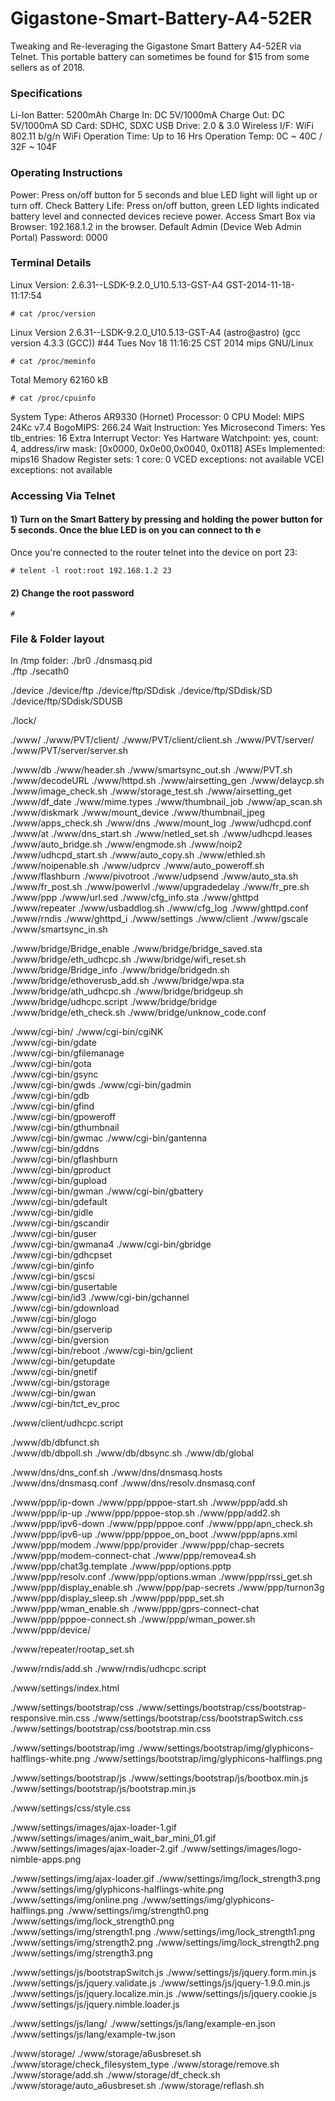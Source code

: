 # Gigastone-Smart-Battery-A4-52ER
Tweaking and Re-leveraging the Gigastone Smart Battery A4-52ER via Telnet. This portable battery can sometimes be found for $15 from some sellers as of 2018. 

### Specifications
Li-Ion Batter: 5200mAh
Charge In: DC 5V/1000mA
Charge Out: DC 5V/1000mA
SD Card: SDHC, SDXC
USB Drive: 2.0 & 3.0
Wireless I/F: WiFi 802.11 b/g/n
WiFi Operation Time: Up to 16 Hrs
Operation Temp: 0C ~ 40C / 32F ~ 104F

### Operating Instructions
Power: Press on/off button for 5 seconds and blue LED light will light up or turn off.
Check Battery Life: Press on/off button, green LED lights indicated battery level and connected devices recieve power.
Access Smart Box via Browser: 192.168.1.2 in the browser.
Default Admin (Device Web Admin Portal) Password: 0000 

### Terminal Details
Linux Version: 2.6.31--LSDK-9.2.0_U10.5.13-GST-A4
GST-2014-11-18-11:17:54

```shell
# cat /proc/version
```
Linux Version 2.6.31--LSDK-9.2.0_U10.5.13-GST-A4 (astro@astro) (gcc version 4.3.3 (GCC)) #44 Tues Nov 18 11:16:25 CST 2014 mips GNU/Linux

```shell
# cat /proc/meminfo
```
Total Memory 62160 kB

```shell
# cat /proc/cpuinfo
```
System Type: Atheros AR9330 (Hornet)
Processor: 0
CPU Model: MIPS 24Kc v7.4
BogoMIPS: 266.24
Wait Instruction: Yes
Microsecond Timers: Yes
tlb_entries: 16
Extra Interrupt Vector: Yes
Hartware Watchpoint: yes, count: 4, address/irw mask: [0x0000, 0x0e00,0x0040, 0x0118]
ASEs Implemented: mips16
Shadow Register sets: 1
core: 0
VCED exceptions: not available
VCEI exceptions: not available

### Accessing Via Telnet
#### 1) Turn on the Smart Battery by pressing and holding the power button for 5 seconds. Once the blue LED is on you can connect to th e
Once you're connected to the router telnet into the device on port 23:
```shell
# telent -l root:root 192.168.1.2 23
```


#### 2) Change the root password
```shell
#  
```

### File & Folder layout
In /tmp folder:
./br0
./dnsmasq.pid  
./ftp
./secath0

./device
./device/ftp
./device/ftp/SDdisk
./device/ftp/SDdisk/SD
./device/ftp/SDdisk/SDUSB

./lock/

./www/
./www/PVT/client/
./www/PVT/client/client.sh
./www/PVT/server/
./www/PVT/server/server.sh

./www/db
./www/header.sh
./www/smartsync_out.sh
./www/PVT.sh
./www/decodeURL
./www/httpd.sh
./www/airsetting_gen
./www/delaycp.sh
./www/image_check.sh
./www/storage_test.sh
./www/airsetting_get
./www/df_date
./www/mime.types
./www/thumbnail_job
./www/ap_scan.sh
./www/diskmark
./www/mount_device
./www/thumbnail_jpeg
./www/apps_check.sh
./www/dns
./www/mount_log
./www/udhcpd.conf
./www/at
./www/dns_start.sh
./www/netled_set.sh
./www/udhcpd.leases
./www/auto_bridge.sh
./www/engmode.sh
./www/noip2
./www/udhcpd_start.sh
./www/auto_copy.sh
./www/ethled.sh
./www/noipenable.sh
./www/udprcv
./www/auto_poweroff.sh
./www/flashburn
./www/pivotroot
./www/udpsend
./www/auto_sta.sh
./www/fr_post.sh
./www/powerlvl
./www/upgradedelay
./www/fr_pre.sh
./www/ppp
./www/url.sed
./www/cfg_info.sta
./www/ghttpd
./www/repeater
./www/usbaddlog.sh
./www/cfg_log
./www/ghttpd.conf
./www/rndis
./www/ghttpd_i
./www/settings
./www/client
./www/gscale
./www/smartsync_in.sh



./www/bridge/Bridge_enable
./www/bridge/bridge_saved.sta
./www/bridge/eth_udhcpc.sh
./www/bridge/wifi_reset.sh
./www/bridge/Bridge_info
./www/bridge/bridgedn.sh 
./www/bridge/ethoverusb_add.sh
./www/bridge/wpa.sta
./www/bridge/ath_udhcpc.sh 
./www/bridge/bridgeup.sh
./www/bridge/udhcpc.script
./www/bridge/bridge 
./www/bridge/eth_check.sh
./www/bridge/unknow_code.conf

./www/cgi-bin/
./www/cgi-bin/cgiNK        
./www/cgi-bin/gdate        
./www/cgi-bin/gfilemanage  
./www/cgi-bin/gota         
./www/cgi-bin/gsync        
./www/cgi-bin/gwds
./www/cgi-bin/gadmin       
./www/cgi-bin/gdb          
./www/cgi-bin/gfind        
./www/cgi-bin/gpoweroff    
./www/cgi-bin/gthumbnail   
./www/cgi-bin/gwmac
./www/cgi-bin/gantenna     
./www/cgi-bin/gddns        
./www/cgi-bin/gflashburn   
./www/cgi-bin/gproduct     
./www/cgi-bin/gupload      
./www/cgi-bin/gwman
./www/cgi-bin/gbattery     
./www/cgi-bin/gdefault     
./www/cgi-bin/gidle        
./www/cgi-bin/gscandir     
./www/cgi-bin/guser        
./www/cgi-bin/gwmana4
./www/cgi-bin/gbridge      
./www/cgi-bin/gdhcpset     
./www/cgi-bin/ginfo        
./www/cgi-bin/gscsi        
./www/cgi-bin/gusertable   
./www/cgi-bin/id3
./www/cgi-bin/gchannel     
./www/cgi-bin/gdownload    
./www/cgi-bin/glogo        
./www/cgi-bin/gserverip    
./www/cgi-bin/gversion     
./www/cgi-bin/reboot
./www/cgi-bin/gclient      
./www/cgi-bin/getupdate    
./www/cgi-bin/gnetif       
./www/cgi-bin/gstorage     
./www/cgi-bin/gwan         
./www/cgi-bin/tct_ev_proc

./www/client/udhcpc.script

./www/db/dbfunct.sh  
./www/db/dbpoll.sh 
./www/db/dbsync.sh 
./www/db/global

./www/dns/dns_conf.sh
./www/dns/dnsmasq.hosts
./www/dns/dnsmasq.conf
./www/dns/resolv.dnsmasq.conf

./www/ppp/ip-down
./www/ppp/pppoe-start.sh
./www/ppp/add.sh 
./www/ppp/ip-up
./www/ppp/pppoe-stop.sh
./www/ppp/add2.sh 
./www/ppp/ipv6-down
./www/ppp/pppoe.conf
./www/ppp/apn_check.sh 
./www/ppp/ipv6-up 
./www/ppp/pppoe_on_boot
./www/ppp/apns.xml 
./www/ppp/modem 
./www/ppp/provider
./www/ppp/chap-secrets 
./www/ppp/modem-connect-chat
./www/ppp/removea4.sh
./www/ppp/chat3g.template
./www/ppp/options.pptp
./www/ppp/resolv.conf
./www/ppp/options.wman 
./www/ppp/rssi_get.sh
./www/ppp/display_enable.sh
./www/ppp/pap-secrets
./www/ppp/turnon3g
./www/ppp/display_sleep.sh
./www/ppp/ppp_set.sh 
./www/ppp/wman_enable.sh
./www/ppp/gprs-connect-chat
./www/ppp/pppoe-connect.sh 
./www/ppp/wman_power.sh
./www/ppp/device/

./www/repeater/rootap_set.sh

./www/rndis/add.sh
./www/rndis/udhcpc.script

./www/settings/index.html

./www/settings/bootstrap/css
./www/settings/bootstrap/css/bootstrap-responsive.min.css
./www/settings/bootstrap/css/bootstrapSwitch.css
./www/settings/bootstrap/css/bootstrap.min.css

./www/settings/bootstrap/img
./www/settings/bootstrap/img/glyphicons-halflings-white.png
./www/settings/bootstrap/img/glyphicons-halflings.png

./www/settings/bootstrap/js
./www/settings/bootstrap/js/bootbox.min.js
./www/settings/bootstrap/js/bootstrap.min.js

./www/settings/css/style.css

./www/settings/images/ajax-loader-1.gif
./www/settings/images/anim_wait_bar_mini_01.gif
./www/settings/images/ajax-loader-2.gif
./www/settings/images/logo-nimble-apps.png

./www/settings/img/ajax-loader.gif
./www/settings/img/lock_strength3.png
./www/settings/img/glyphicons-halflings-white.png
./www/settings/img/online.png
./www/settings/img/glyphicons-halflings.png
./www/settings/img/strength0.png
./www/settings/img/lock_strength0.png  
./www/settings/img/strength1.png
./www/settings/img/lock_strength1.png
./www/settings/img/strength2.png
./www/settings/img/lock_strength2.png
./www/settings/img/strength3.png

./www/settings/js/bootstrapSwitch.js
./www/settings/js/jquery.form.min.js
./www/settings/js/jquery.validate.js
./www/settings/js/jquery-1.9.0.min.js
./www/settings/js/jquery.localize.min.js
./www/settings/js/jquery.cookie.js 
./www/settings/js/jquery.nimble.loader.js

./www/settings/js/lang/
./www/settings/js/lang/example-en.json
./www/settings/js/lang/example-tw.json

./www/storage/
./www/storage/a6usbreset.sh
./www/storage/check_filesystem_type
./www/storage/remove.sh
./www/storage/add.sh
./www/storage/df_check.sh
./www/storage/auto_a6usbreset.sh
./www/storage/reflash.sh

